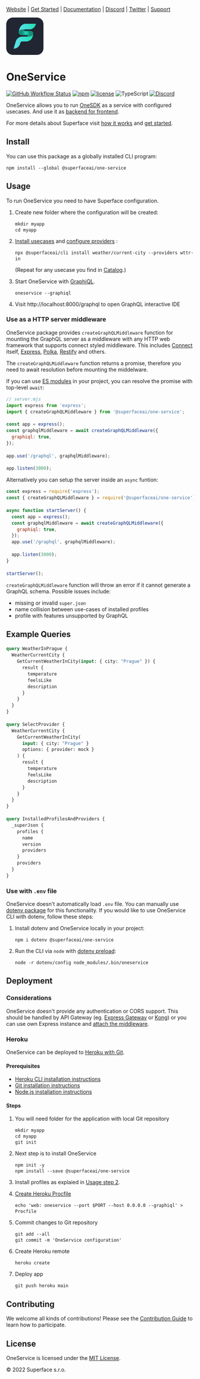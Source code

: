 [Website](https://superface.ai) | [Get Started](https://superface.ai/docs/getting-started) | [Documentation](https://superface.ai/docs) | [Discord](https://sfc.is/discord) | [Twitter](https://twitter.com/superfaceai) | [Support](https://superface.ai/support)

<img src="https://github.com/superfaceai/one-service/raw/main/docs/LogoGreen.png" alt="Superface" width="100" height="100">

# OneService

[![GitHub Workflow Status](https://img.shields.io/github/workflow/status/superfaceai/one-service/CI)](https://github.com/superfaceai/one-service/actions/workflows/main.yml)
[![npm](https://img.shields.io/npm/v/@superfaceai/one-service)](https://www.npmjs.com/package/@superfaceai/one-service)
[![license](https://img.shields.io/npm/l/@superfaceai/one-service)](LICENSE)
![TypeScript](https://img.shields.io/static/v1?message=TypeScript&&logoColor=ffffff&color=007acc&labelColor=5c5c5c&label=built%20with)
[![Discord](https://img.shields.io/discord/819563244418105354?logo=discord&logoColor=fff)](https://sfc.is/discord)

OneService allows you to run [OneSDK](https://github.com/superfaceai/one-sdk-js) as a service with configured usecases. And use it as [backend for frontend](https://samnewman.io/patterns/architectural/bff/).

For more details about Superface visit [how it works](https://superface.ai/how-it-works) and [get started](https://superface.ai/docs/getting-started).

## Install

You can use this package as a globally installed CLI program:

```shell
npm install --global @superfaceai/one-service
```

## Usage

To run OneService you need to have Superface configuration.

1. Create new folder where the configuration will be created:

   ```shell
   mkdir myapp
   cd myapp
   ```

2. [Install usecases](https://superface.ai/docs/getting-started#install-the-capability) and [configure providers](https://superface.ai/docs/getting-started#configure-the-provider) <a name="usage-install-profiles"></a>:

   ```shell
   npx @superfaceai/cli install weather/current-city --providers wttr-in
   ```

   (Repeat for any usecase you find in [Catalog](https://superface.ai/catalog).)

3. Start OneService with [GraphiQL](https://github.com/graphql/graphiql).

   ```shell
   oneservice --graphiql
   ```

4. Visit http://localhost:8000/graphql to open GraphQL interactive IDE

### Use as a HTTP server middleware

OneService package provides `createGraphQLMiddleware` function for mounting the GraphQL server as a middleware with any HTTP web framework that supports connect styled middleware. This includes [Connect](https://github.com/senchalabs/connect) itself, [Express](https://expressjs.com/), [Polka](https://github.com/lukeed/polka), [Restify](http://restify.com/) and others.

The `createGraphQLMiddleware` function returns a promise, therefore you need to await resolution before mounting the middelware.

If you can use [ES modules](https://nodejs.org/api/esm.html) in your project, you can resolve the promise with top-level `await`:

```js
// server.mjs
import express from 'express';
import { createGraphQLMiddleware } from '@superfaceai/one-service';

const app = express();
const graphqlMiddleware = await createGraphQLMiddleware({
  graphiql: true,
});

app.use('/graphql', graphqlMiddleware);

app.listen(3000);
```

Alternatively you can setup the server inside an `async` funtion:

```js
const express = require('express');
const { createGraphQLMiddleware } = require('@superfaceai/one-service');

async function startServer() {
  const app = express();
  const graphqlMiddleware = await createGraphQLMiddleware({
    graphiql: true,
  });
  app.use('/graphql', graphqlMiddleware);

  app.listen(3000);
}

startServer();
```

`createGraphQLMiddleware` function will throw an error if it cannot generate a GraphQL schema. Possible issues include:

- missing or invalid `super.json`
- name collision between use-cases of installed profiles
- profile with features unsupported by GraphQL

## Example Queries

```graphql
query WeatherInPrague {
  WeatherCurrentCity {
    GetCurrentWeatherInCity(input: { city: "Prague" }) {
      result {
        temperature
        feelsLike
        description
      }
    }
  }
}

query SelectProvider {
  WeatherCurrentCity {
    GetCurrentWeatherInCity(
      input: { city: "Prague" }
      options: { provider: mock }
    ) {
      result {
        temperature
        feelsLike
        description
      }
    }
  }
}

query InstalledProfilesAndProviders {
  _superJson {
    profiles {
      name
      version
      providers
    }
    providers
  }
}
```

### Use with `.env` file

OneService doesn't automatically load `.env` file. You can manually use [dotenv package](https://github.com/motdotla/dotenv) for this functionality. If you would like to use OneService CLI with dotenv, follow these steps:

1. Install dotenv and OneService locally in your project:

   ```
   npm i dotenv @superfaceai/one-service
   ```

2. Run the CLI via `node` with [dotenv preload](https://github.com/motdotla/dotenv#preload):

   ```
   node -r dotenv/config node_modules/.bin/oneservice
   ```

## Deployment

### Considerations

OneService doesn't provide any authentication or CORS support.
This should be handled by API Gateway (eg. [Express Gateway](https://github.com/ExpressGateway/express-gateway) or [Kong](https://github.com/kong/kong)) or you can use own Express instance and [attach the middleware](#use-as-http-server-middleware).

### Heroku

OneService can be deployed to [Heroku with Git](https://devcenter.heroku.com/articles/git).

#### Prerequisites

- [Heroku CLI installation instructions](https://devcenter.heroku.com/articles/heroku-cli#download-and-install)
- [Git installation instructions](https://git-scm.com/book/en/v2/Getting-Started-Installing-Git)
- [Node.js installation instructions](https://nodejs.dev/learn/how-to-install-nodejs)

#### Steps

1. You will need folder for the application with local Git repository

   ```shell
   mkdir myapp
   cd myapp
   git init
   ```

2. Next step is to install OneService

   ```shell
   npm init -y
   npm install --save @superfaceai/one-service
   ```

3. Install profiles as explaied in [Usage step 2](#usage-install-profiles).

4. [Create Heroku Procfile](https://devcenter.heroku.com/articles/procfile)

   ```shell
   echo 'web: oneservice --port $PORT --host 0.0.0.0 --graphiql' > Procfile
   ```

5. Commit changes to Git repository

   ```shell
   git add --all
   git commit -m 'OneService configuration'
   ```

6. Create Heroku remote

   ```shell
   heroku create
   ```

7. Deploy app

   ```shell
   git push heroku main
   ```

## Contributing

We welcome all kinds of contributions! Please see the [Contribution Guide](CONTRIBUTING.md) to learn how to participate.

## License

OneService is licensed under the [MIT License](LICENSE).

© 2022 Superface s.r.o.

<!-- TODO: allcontributors -->
